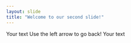 ```yaml
---
layout: slide
title: "Welcome to our second slide!"
---
```


Your text
Use the left arrow to go back!
Your text
